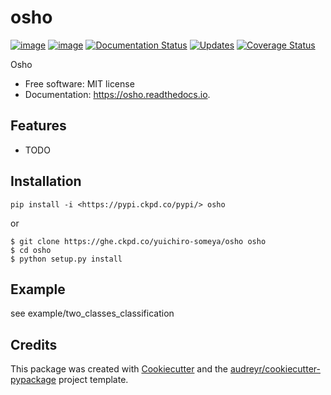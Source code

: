 osho
====

[![image](https://img.shields.io/pypi/v/osho.svg)](https://pypi.python.org/pypi/osho)
[![image](https://img.shields.io/travis/ayemos/osho.svg)](https://travis-ci.org/ayemos/osho)
[![Documentation Status](https://readthedocs.org/projects/osho/badge/?version=latest)](https://osho.readthedocs.io/en/latest/?badge=latest)
[![Updates](https://pyup.io/repos/github/ayemos/osho/shield.svg)](https://pyup.io/repos/github/ayemos/osho/)
[![Coverage Status](https://coveralls.io/repos/github/ayemos/osho/badge.svg?branch=master)](https://coveralls.io/github/ayemos/osho?branch=master)

Osho

-   Free software: MIT license
-   Documentation: <https://osho.readthedocs.io>.

Features
--------

-   TODO


Installation
--------

```
pip install -i <https://pypi.ckpd.co/pypi/> osho
```

or

```
$ git clone https://ghe.ckpd.co/yuichiro-someya/osho osho
$ cd osho
$ python setup.py install
```

Example
-------

see example/two\_classes\_classification

Credits
-------

This package was created with
[Cookiecutter](https://github.com/audreyr/cookiecutter) and the
[audreyr/cookiecutter-pypackage](https://github.com/audreyr/cookiecutter-pypackage)
project template.
